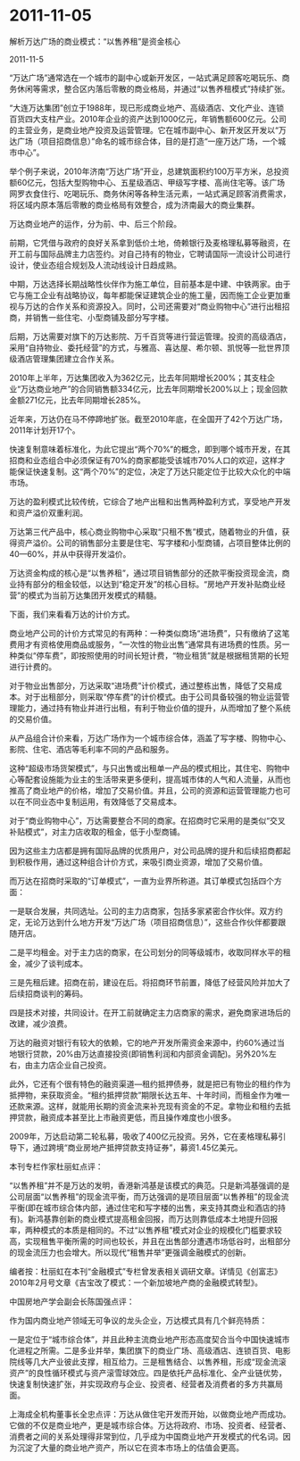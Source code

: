 # 2011-11-05

解析万达广场的商业模式：“以售养租”是资金核心

2011-11-5

“万达广场”通常选在一个城市的副中心或新开发区，一站式满足顾客吃喝玩乐、商务休闲等需求，整合区内落后零散的商业格局，并通过“以售养租模式”持续扩张。

“大连万达集团”创立于1988年，现已形成商业地产、高级酒店、文化产业、连锁百货四大支柱产业。2010年企业的资产达到1000亿元，年销售额600亿元。公司的主营业务，是商业地产投资及运营管理。它在城市副中心、新开发区开发以“万达广场（项目招商信息）”命名的城市综合体，目的是打造“一座万达广场，一个城市中心”。

举个例子来说，2010年济南“万达广场”开业，总建筑面积约100万平方米，总投资额60亿元，包括大型购物中心、五星级酒店、甲级写字楼、高尚住宅等。该广场网罗衣食住行、吃喝玩乐、商务休闲等各种生活元素，一站式满足顾客消费需求，将区域内原本落后零散的商业格局有效整合，成为济南最大的商业集群。

万达商业地产的运作，分为前、中、后三个阶段。

前期，它凭借与政府的良好关系拿到低价土地，倚赖银行及麦格理私募等融资，在开工前与国际品牌主力店签约。对自己持有的物业，它聘请国际一流设计公司进行设计，使业态组合规划及人流动线设计日趋成熟。

中期，万达选择长期战略性伙伴作为施工单位，目前基本是中建、中铁两家。由于它与施工企业有战略协议，每年都能保证建筑企业的施工量，因而施工企业更加重视与万达的合作关系和资源投入。同时，公司还需要对“商业购物中心”进行出租招商，并销售一些住宅、小型商铺及部分写字楼。

后期，万达需要对旗下的万达影院、万千百货等进行营运管理。投资的高级酒店，采用“自持物业、委托经营”的方式，与雅高、喜达屋、希尔顿、凯悦等一批世界顶级酒店管理集团建立合作关系。

2010年上半年，万达集团收入为362亿元，比去年同期增长200%；其支柱企业“万达商业地产”的合同销售额334亿元，比去年同期增长200%以上；现金回款金额271亿元，比去年同期增长285%。

近年来，万达仍在马不停蹄地扩张。截至2010年底，在全国开了42个万达广场，2011年计划开17个。

快速复制意味着标准化，为此它提出“两个70%”的概念，即到哪个城市开发，在其招商和业态组合中必须保证有70%的商家都能受该城市70%人口的欢迎，这样才能保证快速复制。这“两个70%”的定位，决定了万达只能定位于比较大众化的中端市场。

万达的盈利模式比较传统，它综合了地产出租和出售两种盈利方式，享受地产开发和资产溢价双重利润。

万达第三代产品中，核心商业购物中心采取“只租不售”模式，随着物业的升值，获得资产溢价。公司的销售部分主要是住宅、写字楼和小型商铺，占项目整体比例的40—60%，并从中获得开发溢价。

万达资金构成的核心是“以售养租”，通过项目销售部分的还款平衡投资现金流，商业持有部分的租金较低，以达到“稳定开发”的核心目标。“房地产开发补贴商业经营”的模式为当前万达集团开发模式的精髓。

下面，我们来看看万达的计价方式。

商业地产公司的计价方式常见的有两种：一种类似商场“进场费”，只有缴纳了这笔费用才有资格使用商品或服务，“一次性的物业出售”通常具有进场费的性质。另一种类似“停车费”，即按照使用的时间长短计费，“物业租赁”就是根据租赁期的长短进行计费的。

对于物业出售部分，万达采取“进场费”计价模式，通过整栋出售，降低了交易成本。对于出租部分，则采取“停车费”的计价模式。由于公司具备较强的物业运营管理能力，通过持有物业并进行出租，有利于物业价值的提升，从而增加了整个系统的交易价值。

从产品组合计价来看，万达广场作为一个城市综合体，涵盖了写字楼、购物中心、影院、住宅、酒店等毛利率不同的产品和服务。

这种“超级市场货架模式”，与只出售或出租单一产品的模式相比，其住宅、购物中心等配套设施能为业主的生活带来更多便利，提高城市体的人气和人流量，从而也推高了商业地产的价格，增加了交易价值。并且，公司的资源和运营管理能力也可以在不同业态中复制运用，有效降低了交易成本。

对于“商业购物中心”，万达需要整合不同的商家。在招商时它采用的是类似“交叉补贴模式”，对主力店收取的租金，低于小型商铺。

因为这些主力店都是拥有国际品牌的优质用户，对公司品牌的提升和后续招商都起到积极作用，通过这种组合计价方式，来吸引商业资源，增加了交易价值。

而万达在招商时采取的“订单模式”，一直为业界所称道。其订单模式包括四个方面：

一是联合发展，共同选址。公司的主力店商家，包括多家紧密合作伙伴。双方约定，无论万达到什么地方开发“万达广场（项目招商信息）”，这些合作伙伴都要跟随开店。

二是平均租金。对于主力店的商家，在公司划分的同等级城市，收取同样水平的租金，减少了谈判成本。

三是先租后建。招商在前，建设在后。将招商环节前置，降低了经营风险并加大了后续招商谈判的筹码。

四是技术对接，共同设计。在开工前就确定主力店商家的需求，避免商家进场后的改建，减少浪费。

万达的融资对银行有较大的依赖，它的地产开发所需资金来源中，约60%通过当地银行贷款，20%由万达直接投资(即销售利润和内部资金调配)。另外20%左右，由主力店企业自己投资。

此外，它还有个很有特色的融资渠道—租约抵押债券，就是把已有物业的租约作为抵押物，来获取资金。“租约抵押贷款”期限长达五年、十年时间，而租金作为唯一还款来源。这样，就能用长期的资金流来补充现有资金的不足。拿物业和租约去抵押贷款，融资成本甚至比上市融资更低，而且操作难度也小很多。

2009年，万达启动第二轮私募，吸收了400亿元投资。另外，它在麦格理私募引导下，通过跨境“商业房地产抵押贷款支持证券”，募资1.45亿美元。

本刊专栏作家杜丽虹点评：

“以售养租”并不是万达的发明，香港新鸿基是该模式的典范。只是新鸿基强调的是公司层面“以售养租”的现金流平衡，而万达强调的是项目层面“以售养租”的现金流平衡(即在城市综合体内部，通过住宅和写字楼的出售，来支持其商业和酒店的持有)。新鸿基靠创新的商业模式提高租金回报，而万达则靠低成本土地提升回报率，两种模式的本质是相同的。不过“以售养租”模式对企业的规模化门槛要求较高，实现租售平衡所需的时间也较长，并且在出售部分遭遇市场低谷时，出租部分的现金流压力也会增大。所以现代“租售并举”更强调金融模式的创新。

编者按：杜丽虹在本刊“金融模式”专栏曾发表相关调研文章。详情见《创富志》2010年2月号文章《吉宝改了模式：一个新加坡地产商的金融模式转型》。

中国房地产学会副会长陈国强点评：

作为国内商业地产领域无可争议的龙头企业，万达模式具有几个鲜亮特质：

一是定位于“城市综合体”，并且此种主流商业地产形态高度契合当今中国快速城市化进程之所需。二是多业并举，集团旗下的商业广场、高级酒店、连锁百货、电影院线等几大产业彼此支撑，相互给力。三是租售结合、以售养租，形成“现金流滚资产”的良性循环模式与资产滚雪球效应。四是依托产品标准化、全产业链优势，快速复制快速扩张，并实现政府与企业、投资者、经营者及消费者的多方共赢局面。

上海成全机构董事长全忠点评：万达从做住宅开发而开始，以做商业地产而成功。它做的不仅是商业地产，更是城市综合体。万达将政府、市场、投资者、经营者、消费者之间的关系处理得非常到位，几乎成为中国商业地产开发模式的代名词。因为沉淀了大量的商业地产资产，所以它在资本市场上的估值会更高。
